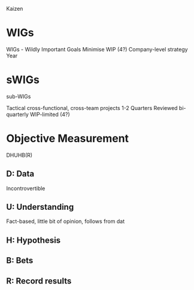 Kaizen


# WIGs

WIGs - Wildly Important Goals
Minimise WIP (4?)
Company-level strategy
Year

# sWIGs

sub-WIGs

Tactical cross-functional, cross-team projects
1-2 Quarters
Reviewed bi-quarterly
WIP-limited (4?)

# Objective Measurement

DHUHB(R)

## D: Data

Incontrovertible

## U: Understanding

Fact-based, little bit of opinion, follows from dat

## H: Hypothesis

## B: Bets

## R: Record results
